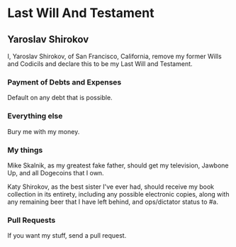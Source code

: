 # Last Will And Testament 
## Yaroslav Shirokov

I, Yaroslav Shirokov, of San Francisco, California, remove my former Wills and Codicils and declare this to be my Last Will and Testament.

### Payment of Debts and Expenses

Default on any debt that is possible.

### Everything else

Bury me with my money.

### My things

Mike Skalnik, as my greatest fake father, should get my television, Jawbone Up, and all Dogecoins that I own.

Katy Shirokov, as the best sister I've ever had, should receive my book collection in its entirety, including any possible electronic copies, along with any remaining beer that I have left behind, and ops/dictator status to #a.

### Pull Requests

If you want my stuff, send a pull request.

